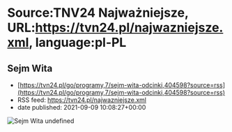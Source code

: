 # Source:TNV24 Najważniejsze, URL:https://tvn24.pl/najwazniejsze.xml, language:pl-PL

## Sejm Wita
 - [https://tvn24.pl/go/programy,7/sejm-wita-odcinki,404598?source=rss](https://tvn24.pl/go/programy,7/sejm-wita-odcinki,404598?source=rss)
 - RSS feed: https://tvn24.pl/najwazniejsze.xml
 - date published: 2021-09-09 10:08:27+00:00

<img alt="Sejm Wita" src="https://tvn24.pl/najnowsze/cdn-zdjecie-6zovlh-sejm-wita-v4-16-1-5406583/alternates/LANDSCAPE_1280" />
    undefined

